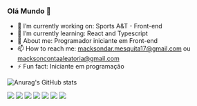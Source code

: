 ### Olá Mundo 👋


- 🔭 I’m currently working on: Sports A&T - Front-end
- 🌱 I’m currently learning: React and Typescript
- 💬 About me: Programador iniciante em Front-end
- 📫 How to reach me: macksondar.mesquita17@gmail.com ou macksoncontaaleatoria@gmail.com
- ⚡ Fun fact: Iniciante em programação

![Anurag's GitHub stats](https://github-readme-stats.vercel.app/api?username=MacksonMesquita&show_icons=true&theme=radical)

![](https://img.shields.io/badge/Python-3776AB?style=for-the-badge&logo=python&logoColor=white) 
  ![](https://img.shields.io/badge/HTML-239120?style=for-the-badge&logo=html5&logoColor=white)
  ![](https://img.shields.io/badge/CSS-239120?&style=for-the-badge&logo=css3&logoColor=white)
  ![](https://img.shields.io/badge/JavaScript-323330?style=for-the-badge&logo=javascript&logoColor=F7DF1E)
  ![](https://img.shields.io/badge/Bootstrap-563D7C?style=for-the-badge&logo=bootstrap&logoColor=white)
  ![](https://img.shields.io/badge/React-20232A?style=for-the-badge&logo=react&logoColor=61DAFB)
  ![](https://img.shields.io/badge/TypeScript-007ACC?style=for-the-badge&logo=typescript&logoColor=white)
